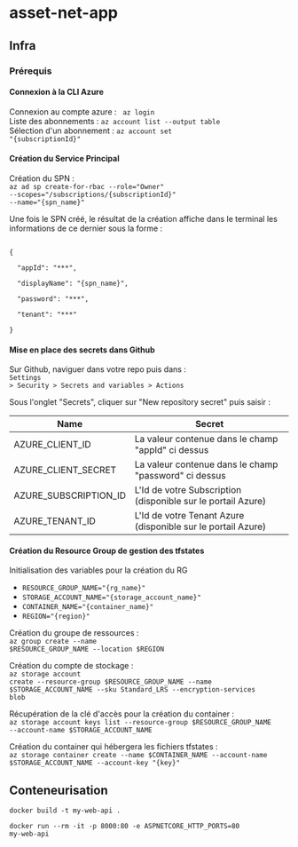 # asset-net-app

## Infra

### Prérequis

#### Connexion à la CLI Azure

Connexion au compte azure : <code> az login </code>
<br/>
Liste des abonnements : <code>az account list --output table</code>
<br/>
Sélection d'un abonnement : <code>az account set "{subscriptionId}"</code>


#### Création du Service Principal

Création du SPN  : 
<br/>
<code>az ad sp create-for-rbac --role="Owner" --scopes="/subscriptions/{subscriptionId}" --name="{spn_name}"</code>

Une fois le SPN créé, le résultat de la création affiche dans le terminal les informations de ce dernier sous la forme :

<code>
{<br/>
  "appId": "***",<br/>
  "displayName": "{spn_name}",<br/>
  "password": "***",<br/>
  "tenant": "***"<br/>
}
</code>

#### Mise en place des secrets dans Github

Sur Github, naviguer dans votre repo puis dans : <br/>
<code>Settings > Security > Secrets and variables > Actions</code>

Sous l'onglet "Secrets", cliquer sur "New repository secret" puis saisir :

| Name                  | Secret                                                        |
|---------------------- | ------------------------------------------------------------- |
| AZURE_CLIENT_ID       | La valeur contenue dans le champ "appId" ci dessus            |
| AZURE_CLIENT_SECRET   | La valeur contenue dans le champ "password" ci dessus         |
| AZURE_SUBSCRIPTION_ID | L'Id de votre Subscription (disponible sur le portail Azure)  |
| AZURE_TENANT_ID       | L'Id de votre Tenant Azure (disponible sur le portail Azure)  |


#### Création du Resource Group de gestion des tfstates

Initialisation des variables pour la création du RG 
- <code>RESOURCE_GROUP_NAME="{rg_name}"</code>
- <code>STORAGE_ACCOUNT_NAME="{storage_account_name}"</code>
- <code>CONTAINER_NAME="{container_name}"</code>
- <code>REGION="{region}"</code>

Création du groupe de ressources :
<br/>
<code>az group create --name $RESOURCE_GROUP_NAME --location $REGION</code>

Création du compte de stockage :
<br/>
<code>az storage account create --resource-group $RESOURCE_GROUP_NAME --name $STORAGE_ACCOUNT_NAME --sku Standard_LRS --encryption-services blob</code>

Récupération de la clé d'accès pour la création du container :
<br/>
<code>az storage account keys list --resource-group $RESOURCE_GROUP_NAME --account-name $STORAGE_ACCOUNT_NAME</code>

Création du container qui hébergera les fichiers tfstates :
<br/>
<code>az storage container create --name $CONTAINER_NAME --account-name $STORAGE_ACCOUNT_NAME --account-key "{key}"</code>

## Conteneurisation

<code>docker build -t my-web-api .</code>

<code>docker run --rm -it -p 8000:80 -e ASPNETCORE_HTTP_PORTS=80 my-web-api</code>